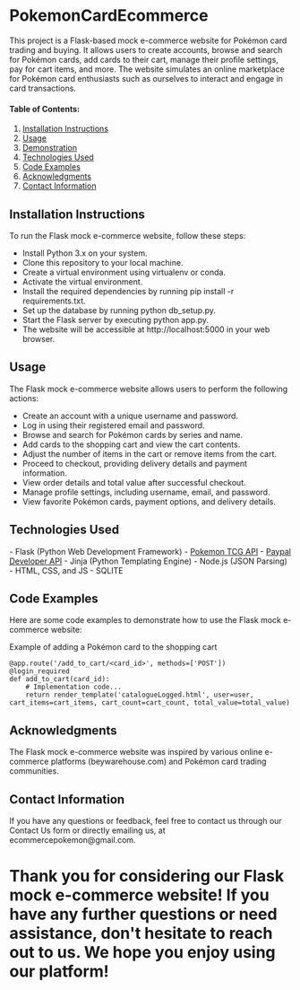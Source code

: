 # PokemonCardEcommerce
This project is a Flask-based mock e-commerce website for Pokémon card trading and buying. It allows users to create accounts, browse and search for Pokémon cards, add cards to their cart, manage their profile settings, pay for cart items, and more. The website simulates an online marketplace for Pokémon card enthusiasts such as ourselves to interact and engage in card transactions.

#### Table of Contents:
1. <a href="#installation-instructions">Installation Instructions</a>
2. <a href="#usage">Usage</a>
3. <a href="#demo">Demonstration</a>
4. <a href="#technologies-used">Technologies Used</a>
5. <a href="#code-examples">Code Examples</a>
6. <a href="#acknowledgments">Acknowledgments</a>
7. <a href="#contact-information">Contact Information</a>

<h2 id="installation-instructions">Installation Instructions</h2>
    
To run the Flask mock e-commerce website, follow these steps:

- Install Python 3.x on your system.
- Clone this repository to your local machine.
- Create a virtual environment using virtualenv or conda.
- Activate the virtual environment.
- Install the required dependencies by running pip install -r requirements.txt.
- Set up the database by running python db_setup.py.
- Start the Flask server by executing python app.py.
- The website will be accessible at http://localhost:5000 in your web browser.
  
<h2 id="usage">Usage</h2>
The Flask mock e-commerce website allows users to perform the following actions:

- Create an account with a unique username and password.
- Log in using their registered email and password.
- Browse and search for Pokémon cards by series and name.
- Add cards to the shopping cart and view the cart contents.
- Adjust the number of items in the cart or remove items from the cart.
- Proceed to checkout, providing delivery details and payment information.
- View order details and total value after successful checkout.
- Manage profile settings, including username, email, and password.
- View favorite Pokémon cards, payment options, and delivery details.
  
<h2 id="technologies-used">Technologies Used</h2>
- Flask (Python Web Development Framework)
- <a href="https://pokemontcg.io/">Pokemon TCG API</a>
- <a href="https://developer.paypal.com/api/rest/">Paypal Developer API</a>
- Jinja (Python Templating Engine)
- Node.js (JSON Parsing)
- HTML, CSS, and JS
- SQLITE

<h2 id="code-examples">Code Examples</h2>
Here are some code examples to demonstrate how to use the Flask mock e-commerce website:

Example of adding a Pokémon card to the shopping cart
```
@app.route('/add_to_cart/<card_id>', methods=['POST'])
@login_required
def add_to_cart(card_id):
    # Implementation code...
    return render_template('catalogueLogged.html', user=user, cart_items=cart_items, cart_count=cart_count, total_value=total_value)
```
<h2 id="acknowledgements">Acknowledgments</h2>

The Flask mock e-commerce website was inspired by various online e-commerce platforms (beywarehouse.com) and Pokémon card trading communities.
<h2 id="contact-information">Contact Information</h2>
If you have any questions or feedback, feel free to contact us through our Contact Us form or directly emailing us, at ecommercepokemon@gmail.com. 

# Thank you for considering our Flask mock e-commerce website! If you have any further questions or need assistance, don't hesitate to reach out to us. We hope you enjoy using our platform!
